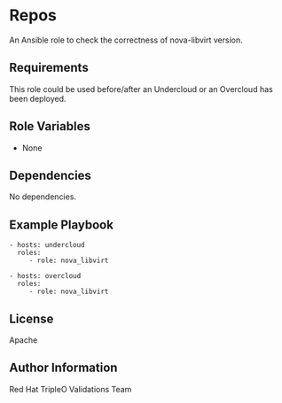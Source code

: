 Repos
==============

An Ansible role to check the correctness of nova-libvirt version.

Requirements
------------

This role could be used before/after an Undercloud or an Overcloud has been
deployed.

Role Variables
--------------

- None

Dependencies
------------

No dependencies.

Example Playbook
----------------

    - hosts: undercloud
      roles:
         - role: nova_libvirt

    - hosts: overcloud
      roles:
         - role: nova_libvirt

License
-------

Apache

Author Information
------------------

Red Hat TripleO Validations Team
